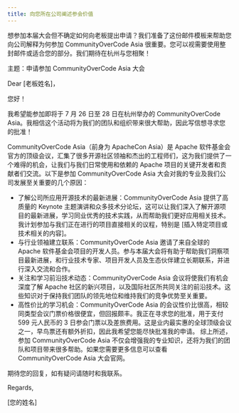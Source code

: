 ```yaml
---
title: 向您所在公司阐述参会价值
---
```

想参加本届大会但不确定如何向老板提出申请？我们准备了这份邮件模板来帮助您向公司解释为何参加 CommunityOverCode Asia 很重要。您可以视需要使用整封邮件或适合您的部分。我们期待在杭州与您相聚！

主题：申请参加 CommunityOverCode Asia 大会

Dear [老板姓名]，

您好！

我希望能参加即将于 7 月 26 日至 28 日在杭州举办的 CommunityOverCode Asia。我相信这个活动将为我们的团队和组织带来很大帮助，因此写信想寻求您的批准！

CommunityOverCode Asia（前身为 ApacheCon Asia）是 Apache 软件基金会官方的顶级会议，汇集了很多开源社区领袖和杰出的工程师们，这为我们提供了一个难得的机会，让我们与我们日常使用和依赖的 Apache 项目的关键开发者和贡献者们交流。以下是参加 CommunityOverCode Asia 大会对我的专业及我们公司发展至关重要的几个原因：
- 了解公司所应用开源技术的最新进展：CommunityOverCode Asia 提供了高质量的 Keynote 主题演讲和众多技术分论坛，这可以让我们深入了解开源项目的最新进展，学习同业优秀的技术实践，从而帮助我们更好应用相关技术。我计划参加与我们正在进行的项目直接相关的议程，特别是 [插入特定项目或技术相关的内容]。
- 与行业领袖建立联系：CommunityOverCode Asia 邀请了来自全球的 Apache 软件基金会项目的开发人员。参与本届大会将有助于帮助我们洞察项目最新进展，和行业技术专家、项目开发人员及生态伙伴建立长期联系，并进行深入交流和合作。
- 关注和学习前沿技术动态：CommunityOverCode Asia 会议将使我们有机会深度了解 Apache 社区的新兴项目，以及国际社区所共同关注的前沿技术。这些知识对于保持我们团队的领先地位和维持我们的竞争优势至关重要。
- 高性价比的学习机会：CommunityOverCode Asia 的会议性价比很高，相较同类型会议门票价格很便宜，但回报颇丰。我正在寻求您的批准，用于支付 599 元人民币的 3 日参会门票以及差旅费用。这是业内最实惠的全球顶级会议之一，早鸟票还有额外折扣，因此我希望您能尽快批准我的申请。
综上所述，参加 CommunityOverCode Asia 不仅会增强我的专业知识，还将为我们的团队和项目带来很多帮助。如果您需要更多信息可以查看 CommunityOverCode Asia 大会官网。

期待您的回复，如有疑问请随时和我联系。

Regards,

[您的姓名]